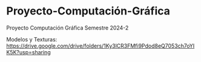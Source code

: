 # Proyecto-Computación-Gráfica
Proyecto Computación Gráfica Semestre 2024-2

Modelos y Texturas: https://drive.google.com/drive/folders/1Ky3lCR3FMfi9Pdod8eQ7053ch7oYIK5K?usp=sharing
